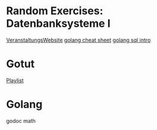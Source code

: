 # Random Exercises: Datenbanksysteme I 

[VeranstaltungsWebsite](http://dmm.dbs.ifi.lmu.de/cms/lehrveranstaltung/ws1718/dbs1/index.html)
[golang cheat sheet](https://github.com/a8m/go-lang-cheat-sheet)
[golang sql intro](http://go-database-sql.org/accessing.html)

# Gotut
[Playlist](https://www.youtube.com/watch?v=G3PvTWRIhZA&list=PLQVvvaa0QuDeF3hP0wQoSxpkqgRcgxMqX)

# Golang

godoc math